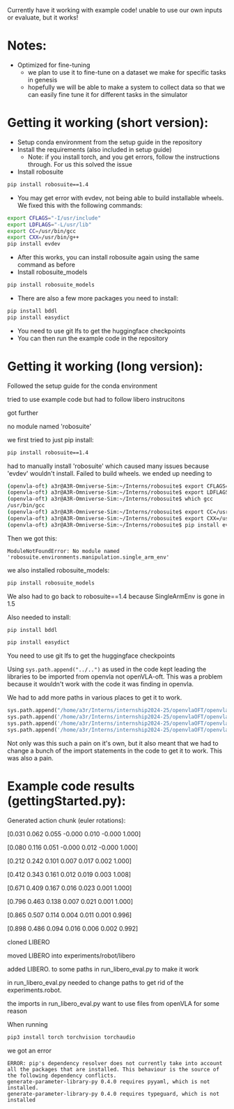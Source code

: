 Currently have it working with example code! unable to use our own inputs or evaluate, but it works!

# Notes:
- Optimized for fine-tuning
    - we plan to use it to fine-tune on a dataset we make for specific tasks in genesis
    - hopefully we will be able to make a system to collect data so that we can easily fine tune it for different tasks in the simulator

# Getting it working (short version):
* Setup conda environment from the setup guide in the repository
* Install the requirements (also included in setup guide)
    * Note: if you install torch, and you get errors, follow the instructions through. For us this solved the issue
* Install robosuite
```bash
pip install robosuite==1.4
```
* You may get error with evdev, not being able to build installable wheels. We fixed this with the following commands:
```bash
export CFLAGS="-I/usr/include"
export LDFLAGS="-L/usr/lib"
export CC=/usr/bin/gcc
export CXX=/usr/bin/g++
pip install evdev
```
* After this works, you can install robosuite again using the same command as before
* Install robosuite_models
```bash
pip install robosuite_models
```
* There are also a few more packages you need to install:
```bash
pip install bddl
pip install easydict
```
* You need to use git lfs to get the huggingface checkpoints
* You can then run the example code in the repository


# Getting it working (long version):
Followed the setup guide for the conda environment

tried to use example code but had to follow libero instrucitons

got further

no module named 'robosuite'

we first tried to just pip install:
```bash
pip install robosuite==1.4
```

had to manually install 'robosuite' which caused many issues because 'evdev' wouldn't install. Failed to build wheels.
we ended up needing to 

```bash
(openvla-oft) a3r@A3R-Omniverse-Sim:~/Interns/robosuite$ export CFLAGS="-I/usr/include"
(openvla-oft) a3r@A3R-Omniverse-Sim:~/Interns/robosuite$ export LDFLAGS="-L/usr/lib"
(openvla-oft) a3r@A3R-Omniverse-Sim:~/Interns/robosuite$ which gcc
/usr/bin/gcc
(openvla-oft) a3r@A3R-Omniverse-Sim:~/Interns/robosuite$ export CC=/usr/bin/gcc
(openvla-oft) a3r@A3R-Omniverse-Sim:~/Interns/robosuite$ export CXX=/usr/bin/g++
(openvla-oft) a3r@A3R-Omniverse-Sim:~/Interns/robosuite$ pip install evdev
```


Then we got this:
```
ModuleNotFoundError: No module named 'robosuite.environments.manipulation.single_arm_env'
```
we also installed robosuite_models:
```bash
pip install robosuite_models
```

We also had to go back to robosuite==1.4 because SingleArmEnv is gone in 1.5

Also needed to install:

```bash
pip install bddl

pip install easydict
```

You need to use git lfs to get the huggingface checkpoints

Using ```sys.path.append("../..")``` as used in the code kept leading the libraries to be imported from openvla not openVLA-oft.
This was a problem because it wouldn't work with the code it was finding in openvla.

We had to add more paths in various places to get it to work.
```python
sys.path.append("/home/a3r/Interns/internship2024-25/openvlaOFT/openvla-oft/experiments/robot")
sys.path.append('/home/a3r/Interns/internship2024-25/openvlaOFT/openvla-oft')
sys.path.append('/home/a3r/Interns/internship2024-25/openvlaOFT/openvla-oft/prismatic')
sys.path.append('/home/a3r/Interns/internship2024-25/openvlaOFT/openvla-oft/prismatic/models')

```

Not only was this such a pain on it's own, but it also meant that we had to change a bunch of the import statements in the code to get it to work. This was also a pain.

# Example code results (gettingStarted.py):
Generated action chunk (euler rotations):

[0.031 0.062 0.055 -0.000 0.010 -0.000 1.000]

[0.080 0.116 0.051 -0.000 0.012 -0.000 1.000]

[0.212 0.242 0.101 0.007 0.017 0.002 1.000]

[0.412 0.343 0.161 0.012 0.019 0.003 1.008]

[0.671 0.409 0.167 0.016 0.023 0.001 1.000]

[0.796 0.463 0.138 0.007 0.021 0.001 1.000]

[0.865 0.507 0.114 0.004 0.011 0.001 0.996]

[0.898 0.486 0.094 0.016 0.006 0.002 0.992]




cloned LIBERO

moved LIBERO into experiments/robot/libero

added LIBERO. to some paths in run_libero_eval.py to make it work


in run_libero_eval.py needed to change paths to get rid of the experiments.robot.


the imports in run_libero_eval.py want to use files from openVLA for some reason


When running
```bash
pip3 install torch torchvision torchaudio
```
we got an error
```
ERROR: pip's dependency resolver does not currently take into account all the packages that are installed. This behaviour is the source of the following dependency conflicts.
generate-parameter-library-py 0.4.0 requires pyyaml, which is not installed.
generate-parameter-library-py 0.4.0 requires typeguard, which is not installed
```